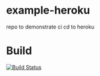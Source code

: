 # example-heroku
repo to demonstrate ci cd to heroku

# Build

[![Build Status](https://travis-ci.com/matjamesymj/example-heroku.svg?branch=master)](https://travis-ci.com/matjamesymj/example-heroku)
